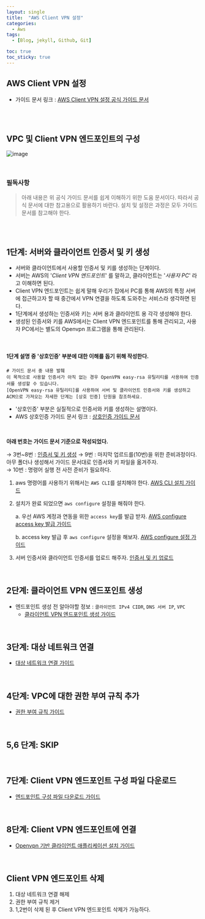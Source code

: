 ```yaml
---
layout: single
title:  "AWS Client VPN 설정"
categories:
  - Aws
tags:
  - [Blog, jekyll, Github, Git]

toc: true
toc_sticky: true
---
```



## AWS Client VPN 설정
- 가이드 문서 링크 : [AWS Client VPN 설정 공식 가이드 문서](https://docs.aws.amazon.com/ko_kr/vpn/latest/clientvpn-admin/cvpn-getting-started.html#cvpn-getting-started-certs)

<br><br>

## VPC 및 Client VPN 엔드포인트의 구성
![image](https://github.com/wglee-github/develop-issue/assets/102303114/cf1d5789-8556-4c34-aa22-bc524ddc3f11)

<br>

### 필독사항
> 아래 내용은 위 공식 가이드 문서를 쉽게 이해하기 위한 도움 문서이다. 
따라서 공식 문서에 대한 참고용으로 활용하기 바란다. 
설치 및 설정은 과정은 모두 가이드 문서를 참고해야 한다.

<br><br>

## 1단계: 서버와 클라이언트 인증서 및 키 생성
- 서버와 클라이언트에서 사용할 인증서 및 키를 생성하는 단계이다.  
- 서버는 AWS의 '_Client VPN 엔드포인트_' 를 말하고, 클라이언트는 '_사용자 PC_' 라고 이해하면 된다.
- Client VPN 엔드포인트는 쉽게 말해 우리가 집에서 PC를 통해 AWS의 특정 서버에 접근하고자 할 때 중간에서 VPN 연결을 하도록 도와주는 서비스라 생각하면 된다.
- 1단계에서 생성하는 인증서와 키는 서버 용과 클라이언트 용 각각 생성해야 한다.
- 생성된 인증서와 키를 AWS에서는 Client VPN 엔드포인트를 통해 관리되고, 사용자 PC에서는 별도의 Openvpn 프로그램을 통해 관리된다.

<br>

#### 1단계 설명 중 '상호인증' 부분에 대한 이해를 돕기 위해 작성한다.
```
# 가이드 문서 중 내용 발췌
이 목적으로 사용할 인증서가 아직 없는 경우 OpenVPN easy-rsa 유틸리티를 사용하여 인증서를 생성할 수 있습니다.  
[OpenVPN easy-rsa 유틸리티]를 사용하여 서버 및 클라이언트 인증서와 키를 생성하고  
ACM으로 가져오는 자세한 단계는 [상호 인증] 단원을 참조하세요.
```
- '상호인증' 부분은 실질적으로 인증서와 키를 생성하는 설명이다.
- AWS 상호인증 가이드 문서 링크 : [상호인증 가이드 문서](https://docs.aws.amazon.com/ko_kr/vpn/latest/clientvpn-admin/mutual.html)

<br>

**아래 번호는 가이드 문서 기준으로 작성되었다.**

→ 3번~8번 : [인증서 및 키 생성](https://github.com/wglee-github/develop-issue/wiki/AWS-Client-VPN-%EC%83%81%ED%98%B8%EC%9D%B8%EC%A6%9D)
→ 9번 : 마지막 업르드를(10번)을 위한 준비과정이다. 아무 폴더나 생성해서 가이드 문서대로 인증서와 키 파일을 옮겨주자.   
→ 10번 : 명령어 실행 전 사전 준비가 필요하다.
1. aws 명령어를 사용하기 위해서는 `AWS CLI`를 설치해야 한다. [AWS CLI 설치 가이드](https://github.com/wglee-github/develop-issue/wiki/AWS-CLI-%EC%84%A4%EC%B9%98)  

2. 설치가 완료 되었으면 `aws configure` 설정을 해줘야 한다.  
   
   a. 우선 AWS 계정과 연동을 위한 `access key`를 발급 받자. [AWS configure access key 발급 가이드](https://github.com/wglee-github/develop-issue/wiki/AWS-config-access-key)
   
   b. access key 발급 후 `aws configure` 설정을 해보자. [AWS configure 설정 가이드](https://github.com/wglee-github/develop-issue/wiki/aws-configure)


3. 서버 인증서와 클라이언트 인증서를 업로드 해주자. [인증서 및 키 업로드](https://github.com/wglee-github/develop-issue/wiki/ACM-Upload) 

<br>

## 2단계: 클라이언트 VPN 엔드포인트 생성

- 엔드포인트 생성 전 알아야할 정보 : `클라이언트 IPv4 CIDR`, `DNS 서버 IP`, `VPC`  
  - [클라이언트 VPN 엔드포인트 생성 가이드](https://github.com/wglee-github/develop-issue/wiki/AWS-Endpoint)

<br>

## 3단계: 대상 네트워크 연결

- [대상 네트워크 연결 가이드](https://github.com/wglee-github/develop-issue/wiki/Target-Network) 

<br>

## 4단계: VPC에 대한 권한 부여 규칙 추가

- [권한 부여 규칙 가이드](https://github.com/wglee-github/develop-issue/wiki/VPC-Authorization-Rules)

<br>

## 5,6 단계: SKIP

<br>

## 7단계: Client VPN 엔드포인트 구성 파일 다운로드

- [엔드포인트 구성 파일 다운로드 가이드](https://github.com/wglee-github/develop-issue/wiki/Client-Config-File-Download)

<br>

## 8단계: Client VPN 엔드포인트에 연결

- [Openvpn 기반 클라이언트 애플리케이션 설치 가이드](https://github.com/wglee-github/develop-issue/wiki/Openvpn-install)

<br>

## Client VPN 엔드포인트 삭제

1. 대상 네트워크 연결 해제
2. 권한 부여 규칙 제거
3. 1,2번이 삭제 된 후 Client VPN 엔드포인트 삭제가 가능하다.